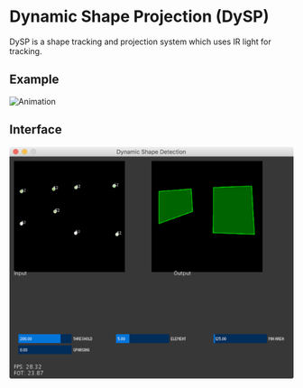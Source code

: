 # Dynamic Shape Projection (DySP)
DySP is a shape tracking and projection system which uses IR light for tracking.

## Example
![Animation](readme/animation.gif)

## Interface
![DySP Detection Interface](readme/interface.png)